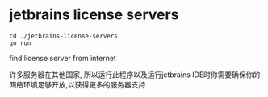 # jetbrains license servers
```shell
cd ./jetbrains-license-servers
go run 
```





 find license server from internet



许多服务器在其他国家, 所以运行此程序以及运行jetbrains IDE时你需要确保你的网络环境足够开放,以获得更多的服务器支持
